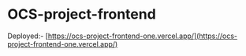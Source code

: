 # OCS-project-frontend
Deployed:- [https://ocs-project-frontend-one.vercel.app/](https://ocs-project-frontend-one.vercel.app/)
